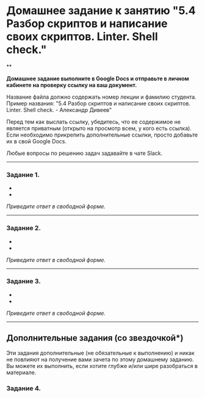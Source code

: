 # Домашнее задание к занятию "5.4 Разбор скриптов и написание своих скриптов. Linter. Shell check." 
**

**Домашнее задание выполните в Google Docs и отправьте в личном кабинете на проверку ссылку на ваш документ.**

Название файла должно содержать номер лекции и фамилию студента. Пример названия: "5.4 Разбор скриптов и написание своих скриптов. Linter. Shell check. - Александр Дивеев"

Перед тем как выслать ссылку, убедитесь, что ее содержимое не является приватным (открыто на просмотр всем, у кого есть ссылка). Если необходимо прикрепить дополнительные ссылки, просто добавьте их в свой Google Docs.

Любые вопросы по решению задач задавайте в чате Slack.

------
### Задание 1.

 - 
 - 

*Приведите ответ в свободной форме.*

------
### Задание 2.

 - 
 - 

*Приведите ответ в свободной форме.*

------
### Задание 3.

 - 
 - 


*Приведите ответ в свободной форме.*

------
## Дополнительные задания (со звездочкой*)

Эти задания дополнительные (не обязательные к выполнению) и никак не повлияют на получение вами зачета по этому домашнему заданию. Вы можете их выполнить, если хотите глубже и/или шире разобраться в материале.

### Задание 4.


